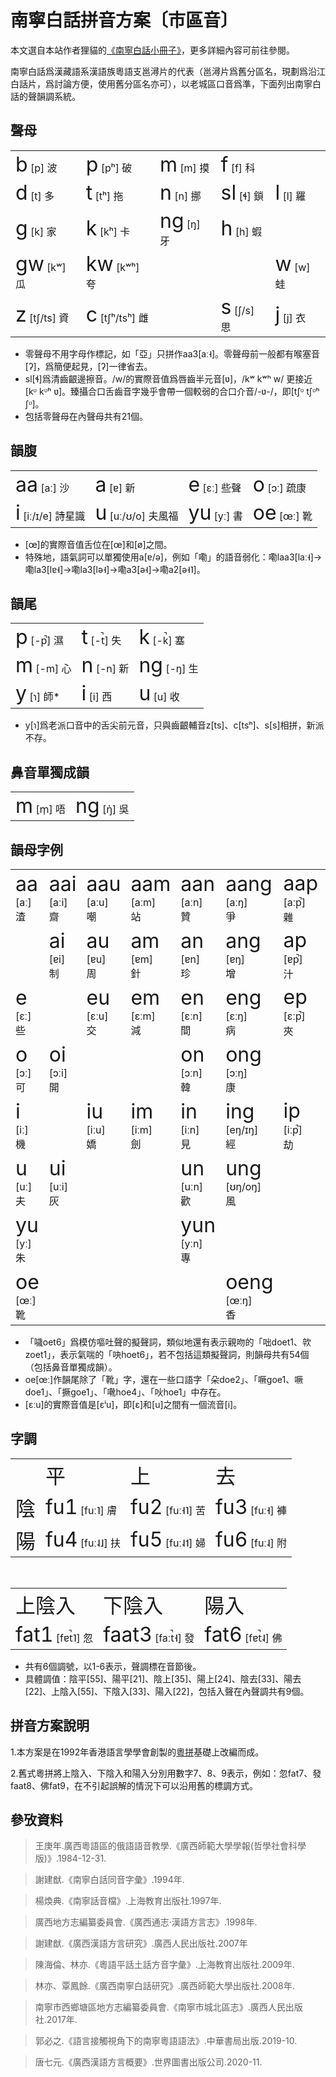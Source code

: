 # 南寧白話拼音方案〔市區音〕

本文選自本站作者狸貓的[《南寧白話小冊子》](https://leimaau.github.io/book/PHONETICIZE.html)，更多詳細內容可前往參閱。

南寧白話爲漢藏語系漢語族粵語支邕潯片的代表（邕潯片爲舊分區名，現劃爲沿江白話片，爲討論方便，使用舊分區名亦可），以老城區口音爲準，下面列出南寧白話的聲韻調系統。

## 聲母

<table>
  <tr>
	<td><span style="font-size:2em;">b</span> [p] 波</td>
	<td><span style="font-size:2em;">p</span> [pʰ] 破</td>
	<td><span style="font-size:2em;">m</span> [m] 摸</td>
	<td><span style="font-size:2em;">f</span> [f] 科</td>
	<td></td>
  </tr>
  <tr>
	<td><span style="font-size:2em;">d</span> [t] 多</td>
	<td><span style="font-size:2em;">t</span> [tʰ] 拖</td>
	<td><span style="font-size:2em;">n</span> [n] 挪</td>
	<td><span style="font-size:2em;">sl</span> [ɬ] 鎖</td>
	<td><span style="font-size:2em;">l</span> [l] 羅</td>
  </tr>
  <tr>
	<td><span style="font-size:2em;">g</span> [k] 家</td>
	<td><span style="font-size:2em;">k</span> [kʰ] 卡</td>
	<td><span style="font-size:2em;">ng</span> [ŋ] 牙</td>
	<td><span style="font-size:2em;">h</span> [h] 蝦</td>
	<td></td>
  </tr>
  <tr>
	<td><span style="font-size:2em;">gw</span> [kʷ] 瓜</td>
	<td><span style="font-size:2em;">kw</span> [kʷʰ] 夸</td>
	<td></td>
	<td></td>
	<td><span style="font-size:2em;">w</span> [w] 蛙</td>
  </tr>
  <tr>
	<td><span style="font-size:2em;">z</span> [tʃ/ts] 資</td>
	<td><span style="font-size:2em;">c</span> [tʃʰ/tsʰ] 雌</td>
	<td></td>
	<td><span style="font-size:2em;">s</span> [ʃ/s] 思</td>
	<td><span style="font-size:2em;">j</span> [j] 衣</td>
  </tr>
</table>

- 零聲母不用字母作標記，如「亞」只拼作aa3[aː˧]。零聲母前一般都有喉塞音[ʔ]，爲簡便起見，[ʔ]一律省去。
- sl[ɬ]爲清齒齦邊擦音。/w/的實際音值爲唇齒半元音[ʋ]，/kʷ kʷʰ w/ 更接近 [kᶹ kᶹʰ ʋ]。臻攝合口舌齒音字幾乎會帶一個較弱的合口介音/-ʋ-/，即[tʃᶹ tʃᶹʰ ʃᶹ]。
- 包括零聲母在內聲母共有21個。

## 韻腹

<table>
  <tr>
	<td><span style="font-size:2em;">aa</span> [aː] 沙</td>
	<td><span style="font-size:2em;">a</span> [ɐ] 新</td>
	<td><span style="font-size:2em;">e</span> [ɛː] 些聲</td>
	<td><span style="font-size:2em;">o</span> [ɔː] 疏康</td>
  </tr>
  <tr>
	<td><span style="font-size:2em;">i</span> [iː/ɪ/e] 詩星識</td>
	<td><span style="font-size:2em;">u</span> [uː/ʊ/o] 夫風福</td>
	<td><span style="font-size:2em;">yu</span> [yː] 書</td>
	<td><span style="font-size:2em;">oe</span> [œː] 靴</td>
  </tr>
</table>

- [œ]的實際音值舌位在[œ]和[ø]之間。
- 特殊地，語氣詞可以單獨使用a[ɐ/ə]，例如「嘞」的語音弱化：嘞laa3[laː˧]->嘞la3[lɐ˧]->嘞la3[lə˧]->嘞a3[ə˧]->嘞a2[ə˧˥]。

## 韻尾

<table>
  <tr>
	<td><span style="font-size:2em;">p</span> [-p̚] 濕</td>
	<td><span style="font-size:2em;">t</span> [-t̚] 失</td>
	<td><span style="font-size:2em;">k</span> [-k̚] 塞</td>
  </tr>
  <tr>
	<td><span style="font-size:2em;">m</span> [-m] 心</td>
	<td><span style="font-size:2em;">n</span> [-n] 新</td>
	<td><span style="font-size:2em;">ng</span> [-ŋ] 生</td>
  </tr>
  <tr>
	<td><span style="font-size:2em;">y</span> [ɿ] 師*</td>
	<td><span style="font-size:2em;">i</span> [i] 西</td>
	<td><span style="font-size:2em;">u</span> [u] 收</td>
  </tr>
</table>

- y[ɿ]爲老派口音中的舌尖前元音，只與齒齦輔音z[ts]、c[tsʰ]、s[s]相拼，新派不存。

## 鼻音單獨成韻

<table>
  <tr>
	<td><span style="font-size:2em;">m</span> [m̩] 唔</td>
	<td><span style="font-size:2em;">ng</span> [ŋ̍] 吳</td>
  </tr>
</table>


## 韻母字例

<table>
  <tr>
	<td><span style="font-size:2em;">aa</span><br/>[aː]<br/>渣</td>
	<td><span style="font-size:2em;">aai</span><br/>[aːi]<br/>齋</td>
	<td><span style="font-size:2em;">aau</span><br/>[aːu]<br/>嘲</td>
	<td><span style="font-size:2em;">aam</span><br/>[aːm]<br/>站</td>
	<td><span style="font-size:2em;">aan</span><br/>[aːn]<br/>贊</td>
	<td><span style="font-size:2em;">aang</span><br/>[aːŋ]<br/>爭</td>
	<td><span style="font-size:2em;">aap</span><br/>[aːp̚]<br/>雜</td>
	<td><span style="font-size:2em;">aat</span><br/>[aːt̚]<br/>扎</td>
	<td><span style="font-size:2em;">aak</span><br/>[aːk̚]<br/>責</td>
  </tr>
  <tr>
	<td></td>
	<td><span style="font-size:2em;">ai</span><br/>[ɐi]<br/>制</td>
	<td><span style="font-size:2em;">au</span><br/>[ɐu]<br/>周</td>
	<td><span style="font-size:2em;">am</span><br/>[ɐm]<br/>針</td>
	<td><span style="font-size:2em;">an</span><br/>[ɐn]<br/>珍</td>
	<td><span style="font-size:2em;">ang</span><br/>[ɐŋ]<br/>增</td>
	<td><span style="font-size:2em;">ap</span><br/>[ɐp̚]<br/>汁</td>
	<td><span style="font-size:2em;">at</span><br/>[ɐt̚]<br/>質</td>
	<td><span style="font-size:2em;">ak</span><br/>[ɐk̚]<br/>側</td>
  </tr>
  <tr>
	<td><span style="font-size:2em;">e</span><br/>[ɛː]<br/>些</td>
	<td></td>
	<td><span style="font-size:2em;">eu</span><br/>[ɛːu]<br/>交</td>
	<td><span style="font-size:2em;">em</span><br/>[ɛːm]<br/>減</td>
	<td><span style="font-size:2em;">en</span><br/>[ɛːn]<br/>間</td>
	<td><span style="font-size:2em;">eng</span><br/>[ɛːŋ]<br/>病</td>
	<td><span style="font-size:2em;">ep</span><br/>[ɛːp̚]<br/>夾</td>
	<td><span style="font-size:2em;">et</span><br/>[ɛːt̚]<br/>八</td>
	<td><span style="font-size:2em;">ek</span><br/>[ɛːk̚]<br/>石</td>
  </tr>
  <tr>
	<td><span style="font-size:2em;">o</span><br/>[ɔː]<br/>可</td>
	<td><span style="font-size:2em;">oi</span><br/>[ɔːi]<br/>開</td>
	<td></td>
	<td></td>
	<td><span style="font-size:2em;">on</span><br/>[ɔːn]<br/>韓</td>
	<td><span style="font-size:2em;">ong</span><br/>[ɔːŋ]<br/>康</td>
	<td></td>
	<td><span style="font-size:2em;">ot</span><br/>[ɔːt̚]<br/>喝</td>
	<td><span style="font-size:2em;">ok</span><br/>[ɔːk̚]<br/>學</td>
  </tr>
  <tr>
	<td><span style="font-size:2em;">i</span><br/>[iː]<br/>機</td>
	<td></td>
	<td><span style="font-size:2em;">iu</span><br/>[iːu]<br/>嬌</td>
	<td><span style="font-size:2em;">im</span><br/>[iːm]<br/>劍</td>
	<td><span style="font-size:2em;">in</span><br/>[iːn]<br/>見</td>
	<td><span style="font-size:2em;">ing</span><br/>[eŋ/ɪŋ]<br/>經</td>
	<td><span style="font-size:2em;">ip</span><br/>[iːp̚]<br/>劫</td>
	<td><span style="font-size:2em;">it</span><br/>[iːt̚]<br/>結</td>
	<td><span style="font-size:2em;">ik</span><br/>[ek̚/ɪk̚]<br/>激</td>
  </tr>
  <tr>
	<td><span style="font-size:2em;">u</span><br/>[uː]<br/>夫</td>
	<td><span style="font-size:2em;">ui</span><br/>[uːi]<br/>灰</td>
	<td></td>
	<td></td>
	<td><span style="font-size:2em;">un</span><br/>[uːn]<br/>歡</td>
	<td><span style="font-size:2em;">ung</span><br/>[ʊŋ/oŋ]<br/>風</td>
	<td></td>
	<td><span style="font-size:2em;">ut</span><br/>[uːt̚]<br/>闊</td>
	<td><span style="font-size:2em;">uk</span><br/>[ʊk̚/ok̚]<br/>福</td>
  </tr>
  <tr>
	<td><span style="font-size:2em;">yu</span><br/>[yː]<br/>朱</td>
	<td></td>
	<td></td>
	<td></td>
	<td><span style="font-size:2em;">yun</span><br/>[yːn]<br/>專</td>
	<td></td>
	<td></td>
	<td><span style="font-size:2em;">yut</span><br/>[yːt̚]<br/>決</td>
	<td></td>
  </tr>
  <tr>
	<td><span style="font-size:2em;">oe</span><br/>[œː]<br/>靴</td>
	<td></td>
	<td></td>
	<td></td>
	<td></td>
	<td><span style="font-size:2em;">oeng</span><br/>[œːŋ]<br/>香</td>
	<td></td>
	<td><span style="font-size:2em;">oet</span><br/>[œːt̚]<br/>噦*</td>
	<td><span style="font-size:2em;">oek</span><br/>[œːk̚]<br/>腳</td>
  </tr>
</table>

- 「噦oet6」爲模仿嘔吐聲的擬聲詞，類似地還有表示親吻的「咄doet1、㰵zoet1」，表示氣喘的「吷hoet6」，若不包括這類擬聲詞，則韻母共有54個（包括鼻音單獨成韻）。
- oe[œː]作韻尾除了「靴」字，還在一些口語字「朵doe2」、「噘goe1、噘doe1」、「撅goe1」、「㗾hoe4」、「吙hoe1」中存在。
- [ɛːu]的實際音值是[ɛⁱu]，即[ɛ]和[u]之間有一個流音[i]。


## 字調

<table>
  <tr>
	<td></td>
	<td><span style="font-size:2em;">平</span></td>
	<td><span style="font-size:2em;">上</span></td>
	<td><span style="font-size:2em;">去</span></td>
  </tr>
  <tr>
	<td><span style="font-size:2em;">陰</span></td>
	<td><span style="font-size:2em;">fu1</span> [fuː˥] 膚</td>
	<td><span style="font-size:2em;">fu2</span> [fuː˧˥] 苦</td>
	<td><span style="font-size:2em;">fu3</span> [fuː˧] 褲</td>
  </tr>
  <tr>
	<td><span style="font-size:2em;">陽</span></td>
	<td><span style="font-size:2em;">fu4</span> [fuː˨˩] 扶</td>
	<td><span style="font-size:2em;">fu5</span> [fuː˨˦] 婦</td>
	<td><span style="font-size:2em;">fu6</span> [fuː˨] 附</td>
  </tr>
</table>

<br/>

<table>
  <tr>
	<td><span style="font-size:2em;">上陰入</span></td>
	<td><span style="font-size:2em;">下陰入</span></td>
	<td><span style="font-size:2em;">陽入</span></td>
  </tr>
  <tr>
	<td><span style="font-size:2em;">fat1</span> [fɐt̚˥] 忽</td>
	<td><span style="font-size:2em;">faat3</span> [faːt̚˧] 發</td>
	<td><span style="font-size:2em;">fat6</span> [fɐt̚˨] 佛</td>
  </tr>
</table>

- 共有6個調號，以1-6表示，聲調標在音節後。
- 具體調值：陰平[55]、陽平[21]、陰上[35]、陽上[24]、陰去[33]、陽去[22]、上陰入[55]、下陰入[33]、陽入[22]，包括入聲在內聲調共有9個。

## 拼音方案說明

1.本方案是在1992年香港語言學學會創製的[粵拼](https://www.lshk.org/jyutping)基礎上改編而成。

2.舊式粵拼將上陰入、下陰入和陽入分別用數字7、8、9表示，例如：忽fat7、發faat8、佛fat9，在不引起誤解的情況下可以沿用舊的標調方式。


## 參攷資料

> 王庚年.廣西粵語區的俄語語音教學.《廣西師範大學學報(哲學社會科學版)》.1984-12-31.

> 謝建猷.《南寧白話同音字彙》.1994年.

> 楊煥典.《南寧話音檔》.上海教育出版社.1997年.

> 廣西地方志編纂委員會.《廣西通志·漢語方言志》.1998年.

> 謝建猷.《廣西漢語方言研究》.廣西人民出版社.2007年

> 陳海倫、林亦.《粵語平話土話方音字彙》.上海教育出版社.2009年.

> 林亦、覃鳳餘.《廣西南寧白話研究》.廣西師範大學出版社.2008年.

> 南寧市西鄉塘區地方志編纂委員會.《南寧市城北區志》.廣西人民出版社.2017年.

> 郭必之.《語言接觸視角下的南寧粵語語法》.中華書局出版.2019-10.

> 唐七元.《廣西漢語方言概要》.世界圖書出版公司.2020-11.


